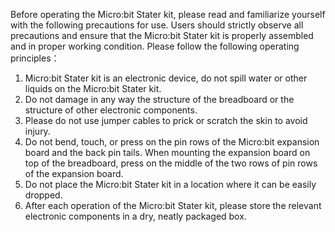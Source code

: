 Before operating the Micro:bit Stater kit, please read and familiarize yourself with the following precautions for use. Users should strictly observe all precautions and ensure that the Micro:bit Stater kit is properly assembled and in proper working condition.
Please follow the following operating principles：

1. Micro:bit Stater kit is an electronic device, do not spill water or other liquids on the Micro:bit Stater kit.
2. Do not damage in any way the structure of the breadboard or the structure of other electronic components.
3. Please do not use jumper cables to prick or scratch the skin to avoid injury.
4. Do not bend, touch, or press on the pin rows of the Micro:bit expansion board and the back pin tails. When mounting the expansion board on top of the breadboard, press on the middle of the two rows of pin rows of the expansion board.
5. Do not place the Micro:bit Stater kit in a location where it can be easily dropped.
6. After each operation of the Micro:bit Stater kit, please store the relevant electronic components in a dry, neatly packaged box.